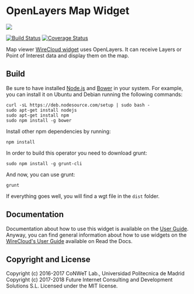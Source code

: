 # OpenLayers Map Widget

[![](https://nexus.lab.fiware.org/repository/raw/public/badges/chapters/visualization.svg)](https://www.fiware.org/developers/catalogue/)

[![Build Status](https://travis-ci.org/Wirecloud/ol3-map-widget.svg?branch=develop)](https://travis-ci.org/Wirecloud/ol3-map-widget)
[![Coverage Status](https://coveralls.io/repos/github/Wirecloud/ol3-map-widget/badge.svg?branch=develop)](https://coveralls.io/github/Wirecloud/ol3-map-widget?branch=develop)

Map viewer [WireCloud widget](http://wirecloud.readthedocs.org/en/latest/) uses OpenLayers. It can receive Layers or
Point of Interest data and display them on the map.

## Build

Be sure to have installed [Node.js](http://node.js) and [Bower](http://bower.io) in your system. For example, you can
install it on Ubuntu and Debian running the following commands:

```console
curl -sL https://deb.nodesource.com/setup | sudo bash -
sudo apt-get install nodejs
sudo apt-get install npm
sudo npm install -g bower
```

Install other npm dependencies by running:

```console
npm install
```

In order to build this operator you need to download grunt:

```console
sudo npm install -g grunt-cli
```

And now, you can use grunt:

```console
grunt
```

If everything goes well, you will find a wgt file in the `dist` folder.

## Documentation

Documentation about how to use this widget is available on the [User Guide](src/doc/userguide.md). Anyway, you can find
general information about how to use widgets on the
[WireCloud's User Guide](https://wirecloud.readthedocs.io/en/stable/user_guide/) available on Read the Docs.

## Copyright and License

Copyright (c) 2016-2017 CoNWeT Lab., Universidad Politecnica de Madrid Copyright (c) 2017-2018 Future Internet
Consulting and Development Solutions S.L. Licensed under the MIT license.
